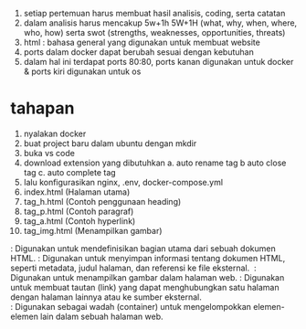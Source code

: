 
1. setiap pertemuan harus membuat hasil analisis, coding, serta catatan 
2. dalam analisis harus mencakup 5w+1h 5W+1H (what, why, when, where, who, how) serta swot (strengths, weaknesses, opportunities, threats)
3. html : bahasa general yang digunakan untuk membuat website
4. ports dalam docker dapat berubah sesuai dengan kebutuhan
5. dalam hal ini terdapat ports 80:80, ports kanan digunakan untuk docker & ports kiri digunakan untuk os

# tahapan

1. nyalakan docker
2. buat project baru dalam ubuntu dengan mkdir
3. buka vs code
4. download extension yang dibutuhkan 
    a. auto rename tag
    b auto close tag
    c. auto complete tag
5. lalu konfigurasikan nginx, .env, docker-compose.yml
6. index.html (Halaman utama)
7. tag_h.html (Contoh penggunaan heading)
8. tag_p.html (Contoh paragraf)
9. tag_a.html (Contoh hyperlink)
10. tag_img.html (Menampilkan gambar)

<body> : Digunakan untuk mendefinisikan bagian utama dari sebuah dokumen HTML.
<head> : Digunakan untuk menyimpan informasi tentang dokumen HTML, seperti metadata, judul halaman, dan referensi ke file eksternal.
<img> : Digunakan untuk menampilkan gambar dalam halaman web.
<a> : Digunakan untuk membuat tautan (link) yang dapat menghubungkan satu halaman dengan halaman lainnya atau ke sumber eksternal.
<div> : Digunakan sebagai wadah (container) untuk mengelompokkan elemen-elemen lain dalam sebuah halaman web. 